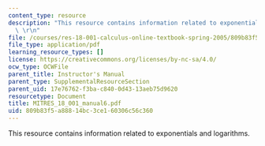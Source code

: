 ```yaml
---
content_type: resource
description: "This resource contains information related to exponentials and logarithms.\
  \ \r\n"
file: /courses/res-18-001-calculus-online-textbook-spring-2005/809b83f5a88814bc3ce160306c56c360_MITRES_18_001_manual6.pdf
file_type: application/pdf
learning_resource_types: []
license: https://creativecommons.org/licenses/by-nc-sa/4.0/
ocw_type: OCWFile
parent_title: Instructor's Manual
parent_type: SupplementalResourceSection
parent_uid: 17e76762-f3ba-c840-0d43-13aeb75d9620
resourcetype: Document
title: MITRES_18_001_manual6.pdf
uid: 809b83f5-a888-14bc-3ce1-60306c56c360
---
```

This resource contains information related to exponentials and logarithms. 
